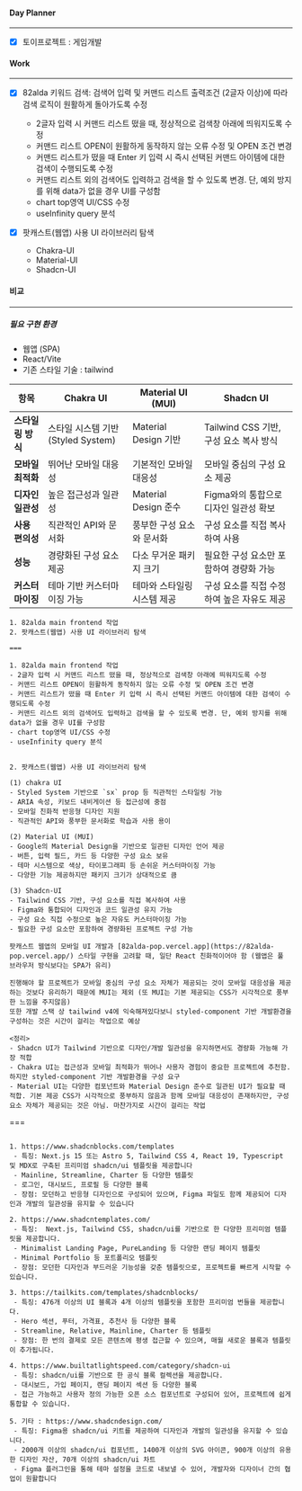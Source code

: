 
#### Day Planner
---
- [x] 토이프로젝트 : 게임개발

#### Work
---
- [x] 82alda 키워드 검색: 검색어 입력 및 커맨드 리스트 출력조건 (2글자 이상)에 따라 검색 로직이 원활하게 돌아가도록 수정 
	- 2글자 입력 시 커맨드 리스트 떴을 때, 정상적으로 검색창 아래에 띄워지도록 수정
	- 커맨드 리스트 OPEN이 원활하게 동작하지 않는 오류 수정 및 OPEN 조건 변경
	- 커맨드 리스트가 떴을 때 Enter 키 입력 시 즉시 선택된 커맨드 아이템에 대한 검색이 수행되도록 수정
	- 커맨드 리스트 외의 검색어도 입력하고 검색을 할 수 있도록 변경. 단, 예외 방지를 위해 data가 없을 경우 UI를 구성함
	- chart top영역 UI/CSS 수정
	- useInfinity query 분석

- [x] 팟캐스트(웹앱) 사용 UI 라이브러리 탐색
	- Chakra-UI
	- Material-UI
	- Shadcn-UI

#### 비교
---

##### 필요 구현 환경
- 웹앱 (SPA)
- React/Vite
- 기존 스타일 기술 : tailwind

| 항목          | Chakra UI                  | Material UI (MUI)  | Shadcn UI                    |
| ----------- | -------------------------- | ------------------ | ---------------------------- |
| **스타일링 방식** | 스타일 시스템 기반 (Styled System) | Material Design 기반 | Tailwind CSS 기반, 구성 요소 복사 방식 |
| **모바일 최적화** | 뛰어난 모바일 대응성                | 기본적인 모바일 대응성       | 모바일 중심의 구성 요소 제공             |
| **디자인 일관성** | 높은 접근성과 일관성                | Material Design 준수 | Figma와의 통합으로 디자인 일관성 확보      |
| **사용 편의성**  | 직관적인 API와 문서화              | 풍부한 구성 요소와 문서화     | 구성 요소를 직접 복사하여 사용            |
| **성능**      | 경량화된 구성 요소 제공              | 다소 무거운 패키지 크기      | 필요한 구성 요소만 포함하여 경량화 가능       |
| **커스터마이징**  | 테마 기반 커스터마이징 가능            | 테마와 스타일링 시스템 제공    | 구성 요소를 직접 수정하여 높은 자유도 제공     |
```
1. 82alda main frontend 작업
2. 팟캐스트(웹앱) 사용 UI 라이브러리 탐색

===

1. 82alda main frontend 작업
- 2글자 입력 시 커맨드 리스트 떴을 때, 정상적으로 검색창 아래에 띄워지도록 수정
- 커맨드 리스트 OPEN이 원활하게 동작하지 않는 오류 수정 및 OPEN 조건 변경
- 커맨드 리스트가 떴을 때 Enter 키 입력 시 즉시 선택된 커맨드 아이템에 대한 검색이 수행되도록 수정
- 커맨드 리스트 외의 검색어도 입력하고 검색을 할 수 있도록 변경. 단, 예외 방지를 위해 data가 없을 경우 UI를 구성함
- chart top영역 UI/CSS 수정
- useInfinity query 분석


2. 팟캐스트(웹앱) 사용 UI 라이브러리 탐색

(1) chakra UI
- Styled System 기반으로 `sx` prop 등 직관적인 스타일링 가능
- ARIA 속성, 키보드 내비게이션 등 접근성에 중점
- 모바일 친화적 반응형 디자인 지원
- 직관적인 API와 풍부한 문서화로 학습과 사용 용이 

(2) Material UI (MUI)
- Google의 Material Design을 기반으로 일관된 디자인 언어 제공
- 버튼, 입력 필드, 카드 등 다양한 구성 요소 보유
- 테마 시스템으로 색상, 타이포그래피 등 손쉬운 커스터마이징 가능
- 다양한 기능 제공하지만 패키지 크기가 상대적으로 큼

(3) Shadcn-UI 
- Tailwind CSS 기반, 구성 요소를 직접 복사하여 사용
- Figma와 통합되어 디자인과 코드 일관성 유지 가능
- 구성 요소 직접 수정으로 높은 자유도 커스터마이징 가능
- 필요한 구성 요소만 포함하여 경량화된 프로젝트 구성 가능

팟캐스트 웹앱의 모바일 UI 개발과 [82alda-pop.vercel.app](https://82alda-pop.vercel.app/) 스타일 구현을 고려할 때, 일단 React 친화적이어야 함 (웹앱은 풀 브라우저 방식보다는 SPA가 유리)

진행해야 할 프로젝트가 모바일 중심의 구성 요소 자체가 제공되는 것이 모바일 대응성을 제공하는 것보다 유리하기 때문에 MUI는 제외 (또 MUI는 기본 제공되는 CSS가 시각적으로 풍부한 느낌을 주지않음)
또한 개발 스택 상 tailwind v4에 익숙해져있다보니 styled-component 기반 개발환경을 구성하는 것은 시간이 걸리는 작업으로 예상 

<정리>
- Shadcn UI가 Tailwind 기반으로 디자인/개발 일관성을 유지하면서도 경량화 가능해 가장 적합
- Chakra UI는 접근성과 모바일 최적화가 뛰어나 사용자 경험이 중요한 프로젝트에 추천함. 하지만 styled-component 기반 개발환경을 구성 요구
- Material UI는 다양한 컴포넌트와 Material Design 준수로 일관된 UI가 필요할 때 적합. 기본 제공 CSS가 시각적으로 풍부하지 않음과 함께 모바일 대응성이 존재하지만, 구성요소 자체가 제공되는 것은 아님. 마찬가지로 시간이 걸리는 작업
```


===

```

1. https://www.shadcnblocks.com/templates
 - 특징: Next.js 15 또는 Astro 5, Tailwind CSS 4, React 19, Typescript 및 MDX로 구축된 프리미엄 shadcn/ui 템플릿을 제공합니다
 - Mainline, Streamline, Charter 등 다양한 템플릿 
 - 로그인, 대시보드, 프로필 등 다양한 블록
 - 장점: 모던하고 반응형 디자인으로 구성되어 있으며, Figma 파일도 함께 제공되어 디자인과 개발의 일관성을 유지할 수 있습니다

2. https://www.shadcntemplates.com/
 - 특징:  Next.js, Tailwind CSS, shadcn/ui를 기반으로 한 다양한 프리미엄 템플릿을 제공합니다.
 - Minimalist Landing Page, PureLanding 등 다양한 랜딩 페이지 템플릿
 - Minimal Portfolio 등 포트폴리오 템플릿 
 - 장점: 모던한 디자인과 부드러운 기능성을 갖춘 템플릿으로, 프로젝트를 빠르게 시작할 수 있습니다.

3. https://tailkits.com/templates/shadcnblocks/
 - 특징: 476개 이상의 UI 블록과 4개 이상의 템플릿을 포함한 프리미엄 번들을 제공합니다.
 - Hero 섹션, 푸터, 가격표, 추천사 등 다양한 블록
 - Streamline, Relative, Mainline, Charter 등 템플릿
 - 장점: 한 번의 결제로 모든 콘텐츠에 평생 접근할 수 있으며, 매월 새로운 블록과 템플릿이 추가됩니다.

4. https://www.builtatlightspeed.com/category/shadcn-ui
 - 특징: shadcn/ui를 기반으로 한 공식 블록 컬렉션을 제공합니다.
 - 대시보드, 가입 페이지, 랜딩 페이지 섹션 등 다양한 블록
 - 접근 가능하고 사용자 정의 가능한 오픈 소스 컴포넌트로 구성되어 있어, 프로젝트에 쉽게 통합할 수 있습니다.

5. 기타 : https://www.shadcndesign.com/
 - 특징: Figma용 shadcn/ui 키트를 제공하여 디자인과 개발의 일관성을 유지할 수 있습니다.
 - 2000개 이상의 shadcn/ui 컴포넌트, 1400개 이상의 SVG 아이콘, 900개 이상의 유용한 디자인 자산, 70개 이상의 shadcn/ui 차트
 - Figma 플러그인을 통해 테마 설정을 코드로 내보낼 수 있어, 개발자와 디자이너 간의 협업이 원활합니다
```